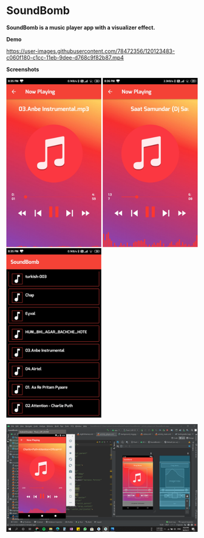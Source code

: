 # SoundBomb
**SoundBomb is a music player app with a visualizer effect.**

**Demo**

https://user-images.githubusercontent.com/78472356/120123483-c060f180-c1cc-11eb-9dee-d768c9f82b87.mp4

**Screenshots**

<img src="Images/Screenshot_2021-05-30-20-35-19-556_com.activity.soundbomb.jpg" width="250"> <img src="Images/Screenshot_2021-05-30-20-36-18-485_com.activity.soundbomb.jpg" width="250"> <img src="Images/Screenshot_2021-05-30-20-35-04-601_com.activity.soundbomb.jpg" width="250">

<img src="Images/Screenshot (268).png" width="900">


